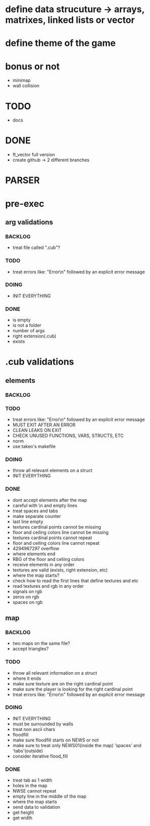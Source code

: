 # define data strucuture -> arrays, matrixes, linked lists or vector

# define theme of the game

# bonus or not
- minimap
- wall collision

# TODO
- docs

# DONE
- ft_vector full version
- create github -> 2 different branches

# PARSER

# pre-exec

## arg validations
### BACKLOG
- treat file called ".cub"?
### TODO
- treat errors like: "Error\n" followed by an explicit error message
### DOING
- INIT EVERYTHING
### DONE
- is empty
- is not a folder
- number of args
- right extension(.cub) 
- exists

# .cub validations

## elements
### BACKLOG
### TODO
- treat errors like: "Error\n" followed by an explicit error message
- MUST EXIT AFTER AN ERROR
- CLEAN LEAKS ON EXIT
- CHECK UNUSED FUNCTIONS, VARS, STRUCTS, ETC
- norm
- use takeo's makefile
### DOING
- throw all relevant elements on a struct
- INIT EVERYTHING
### DONE
- dont accept elements after the map
- careful with \n and empty lines
- treat spaces and tabs
- make separate counter
- last line empty 
- textures cardinal points cannot be missing
- floor and ceiling colors line cannot be missing
- textures cardinal points cannot repeat
- floor and ceiling colors line cannot repeat
- 4294967297 overflow
- where elements end
- RBG of the floor and celiing colors
- receive elements in any order
- textures are valid (exists, right extension, etc)
- where the map starts?
- check how to read the first lines that define textures and etc
- read textures and rgb in any order
- signals on rgb
- zeros on rgb
- spaces on rgb

## map
### BACKLOG
- two maps on the same file?
- accept triangles?
### TODO
- throw all relevant information on a struct
- where it ends
- make sure texture are on the right cardinal point
- make sure the player is looking for the right cardinal point
- treat errors like: "Error\n" followed by an explicit error message
### DOING
- INIT EVERYTHING
- must be surrounded by walls
- treat non ascii chars
- floodfill
- make sure floodfill starts on NEWS or not
- make sure to treat only NEWS01(inside the map) 'spaces' and 'tabs'(outside)
- consider iterative flood_fill
### DONE
- treat tab as 1 width
- holes in the map
- NWSE cannot repeat
- empty line in the middle of the map
- where the map starts
- send data to validation
- get height
- get width

